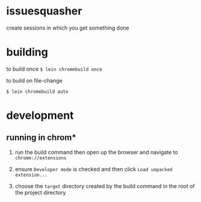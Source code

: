 # issuesquasher
create sessions in which you get something done

# building

to build once
```$ lein chromebuild once```

to build on file-change

```$ lein chromebuild auto```


# development

## running in chrom*

1) run the build command then open up the browser and navigate to `chrome://extensions`

2) ensure `Developer mode` is checked and then click `Load unpacked extension...`

3) choose the `target` directory created by the build command in the root of the project directory
